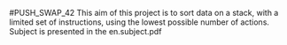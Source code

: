 #PUSH_SWAP_42
This aim of this project is to sort data on a stack, with a limited set of instructions, using the lowest possible number of actions. Subject is presented in the en.subject.pdf
